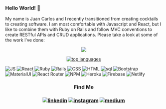 ### Hello World! 👋

My name is Juan Carlos and I recently transitioned from creating cocktails to creating software.
I am most comfortable with Javascript and React, but I like to combine them with Ruby on Rails and follow MVC conventions to create RESTful APIs and CRUD applications.
Please take a look at some of the work I've done:


<p align="center"> 
 <img src="http://github-readme-streak-stats.herokuapp.com?user=juancmeza&theme=highcontrast">
 <!-- <img src="https://github-readme-stats.vercel.app/api?username=juancmeza&show_icons=true&count_private=true&theme=highcontrast"> -->
 </p>

<!-- ![Anurag's GitHub stats](https://github-readme-stats.vercel.app/api?username=juancmeza&show_icons=true&theme=radical) -->

 <p align="center"> 
 <a href="https://ionicabizau.github.io/github-profile-languages/api.html?juancmeza"><img src="https://github-readme-stats.vercel.app/api/top-langs/?username=juancmeza&layout=compact&theme=highcontrast&langs_count=6&count_private=true" alt="top languages"></a>
 </p>
 
  
![JS](https://img.shields.io/badge/JavaScript-F7DF1E?style=for-the-badge&logo=javascript&logoColor=black)
![React](https://img.shields.io/badge/React-20232A?style=for-the-badge&logo=react&logoColor=61DAFB)
![Ruby](https://img.shields.io/badge/Ruby-CC342D?style=for-the-badge&logo=ruby&logoColor=white)
![Rails](https://img.shields.io/badge/Ruby_on_Rails-CC0000?style=for-the-badge&logo=ruby-on-rails&logoColor=white)
![CSS](https://img.shields.io/badge/CSS-05445E?&style=for-the-badge&logo=css3&logoColor=white)
![HTML](https://img.shields.io/badge/HTML-CC0000?style=for-the-badge&logo=html5&logoColor=white)
![sql](https://img.shields.io/badge/PostgreSQL-316192?style=for-the-badge&logo=postgresql&logoColor=white)
![Bootstrap](https://img.shields.io/badge/Bootstrap-563D7C?style=for-the-badge&logo=bootstrap&logoColor=white)
![MaterialUI](https://img.shields.io/badge/Material--UI-0081CB?style=for-the-badge&logo=material-ui&logoColor=white)
![React Router](https://img.shields.io/badge/React_Router-61DAFB?style=for-the-badge&logo=react-router&logoColor=white)
![NPM](https://img.shields.io/badge/NPM-CC0000?style=for-the-badge&logo=npm&logoColor=white)
![Heroku](https://img.shields.io/badge/Heroku-430098?style=for-the-badge&logo=heroku&logoColor=white)
![Firebase](https://img.shields.io/badge/firebase-ffca28?style=for-the-badge&logo=firebase&logoColor=white)
![Netlify](https://img.shields.io/badge/Netlify-61DAFB?style=for-the-badge&logo=netlify&logoColor=white)


 <h3 align="center"> 
  Find Me
  </h3>
  
  <h3 align="center"> 
  <a href="https://www.linkedin.com/in/juan-carlos-meza-dev/"><img src="https://img.shields.io/badge/LinkedIn-0077B5?style=for-the-badge&logo=linkedin&logoColor=white" alt="linkedin"></a>
 <a href="https://www.instagram.com/juanforthebookz/" ><img src="https://img.shields.io/badge/Instagram-ffca28?style=for-the-badge&logo=instagram&logoColor=white" alt="instagram"></a>
 <a href="https://juancarlosmezadelatorre.medium.com/" ><img src="https://img.shields.io/badge/Medium-20232A?style=for-the-badge&logo=medium&logoColor=white" alt="medium"></a>
  </h3>

